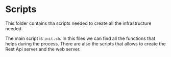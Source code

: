 # Scripts
This folder contains tha scripts needed to create all the infrastructure needed.

The main script is `init.sh`. In this files we can find all the functions that helps during the process. There are also the scripts that allows to create the Rest Api server and the web server.